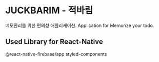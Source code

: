 # JUCKBARIM - 적바림

메모관리를 위한 편의성 애플리케이션.
Application for Memorize your todo.

## Used Library for React-Native

@react-native-firebase/app
styled-components
